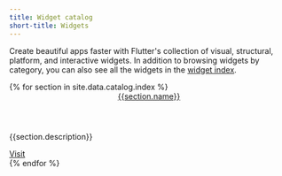 ```yaml
---
title: Widget catalog
short-title: Widgets
---
```


Create beautiful apps faster with Flutter's collection of visual, structural,
platform, and interactive widgets. In addition to browsing widgets by category,
you can also see all the widgets in the [widget index](/docs/reference/widgets).

<div class="card-deck card-deck--responsive">
{% for section in site.data.catalog.index %}
    <div class="card">
        <div class="card-body">
            <a href="{{page.url}}{{section.id}}"><header class="card-title">{{section.name}}</header></a>
            <p class="card-text">{{section.description}}</p>
        </div>
        <div class="card-footer card-footer--transparent">
            <a href="{{page.url}}{{section.id}}">Visit</a>
        </div>
    </div>
{% endfor %}
</div>
